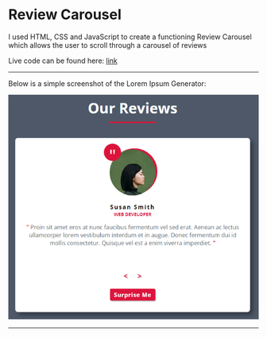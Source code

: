 # Review Carousel
I used HTML, CSS and JavaScript to create a functioning Review Carousel which allows the user to scroll through a carousel of reviews 

Live code can be found here: [link](https://maxbedford-review-carousel.netlify.app/)

---

Below is a simple screenshot of the Lorem Ipsum Generator:

![Image](https://github.com/Kastiyo15/reviews-carousel/blob/main/reviews-carousel.png)

---
